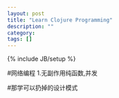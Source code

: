```yaml
---
layout: post
title: "Learn Clojure Programming"
description: ""
category: 
tags: []
---
```

{% include JB/setup %}

#网络编程
1.无副作用纯函数,并发

#那学可以扔掉的设计模式
